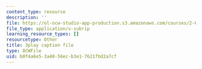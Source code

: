 ```yaml
---
content_type: resource
description: ''
file: https://ol-ocw-studio-app-production.s3.amazonaws.com/courses/2-627-fundamentals-of-photovoltaics-fall-2013/b0f4a6e53a4856ecb3e17621fbd2a7cf_FLbfYpkSZ84.vtt
file_type: application/x-subrip
learning_resource_types: []
resourcetype: Other
title: 3play caption file
type: OCWFile
uid: b0f4a6e5-3a48-56ec-b3e1-7621fbd2a7cf
---
```

